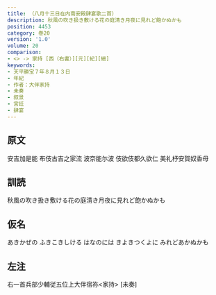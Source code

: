 ```yaml
---
title: （八月十三日在内南安殿肆宴歌二首）
description: 秋風の吹き扱き敷ける花の庭清き月夜に見れど飽かぬかも
position: 4453
category: 巻20
version: '1.0'
volume: 20
comparison:
- <> -> 家持 [西（右書）][元][紀][細]
keywords:
- 天平勝宝７年８月１３日
- 年紀
- 作者：大伴家持
- 未奏
- 叙景
- 宮廷
- 肆宴
---
```


## 原文

安吉加是能 布伎古吉之家流 波奈能尓波 伎欲伎都久欲仁 美礼杼安賀奴香母

## 訓読

秋風の吹き扱き敷ける花の庭清き月夜に見れど飽かぬかも

## 仮名

あきかぜの ふきこきしける はなのには きよきつくよに みれどあかぬかも

## 左注

右一首兵部少輔従五位上大伴宿祢<家持> [未奏]
